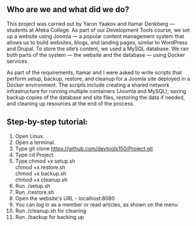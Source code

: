 
## Who are we and what did we do? 
This project was carried out by Yaron Yaakov and Itamar Denkberg — students at Afeka College.
As part of our Development Tools course, we set up a website using Joomla — a popular content management system that allows us to build websites, blogs, and landing pages, similar to WordPress and Drupal.
To store the site’s content, we used a MySQL database.
We ran both parts of the system — the website and the database — using Docker services.

As part of the requirements, Itamar and I were asked to write scripts that perform setup, backup, restore, and cleanup for a Joomla site deployed in a Docker environment.
The scripts include creating a shared network infrastructure for running multiple containers (Joomla and MySQL), saving backup copies of the database and site files,
restoring the data if needed, and cleaning up resources at the end of the process.

## **Step-by-step tutorial:** 
1. Open Linux.
2. Open a terminal.
3. Type git clone https://github.com/devtools150/Project.git
4. Type cd Project
5. Type chmod +x setup.sh<br>
    chmod +x restore.sh<br>
    chmod +x backup.sh<br>
    chmod +x cleanup.sh<br>
6. Run ./setup.sh
7. Run ./restore.sh
8. Open the website's URL - localhost:8080
9. You can log in as a member or read articles, as shown on the menu 
10. Run ./cleanup.sh for cleaning
11. Run ./backup for backing up
